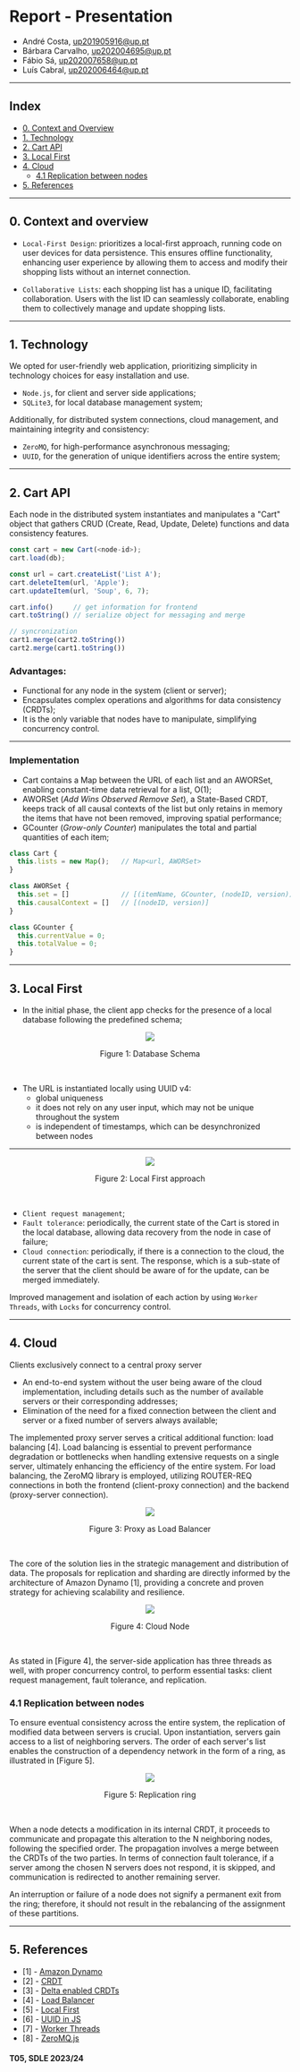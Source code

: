 # Report - Presentation

- André Costa, up201905916@up.pt
- Bárbara Carvalho, up202004695@up.pt
- Fábio Sá, up202007658@up.pt
- Luís Cabral, up202006464@up.pt

---

## Index

- [0. Context and Overview](#0-context-and-overview)
- [1. Technology](#1-technology)
- [2. Cart API](#2-cart-api) 
- [3. Local First](#3-local-first)
- [4. Cloud](#4-cloud)
    - [4.1 Replication between nodes](#41-replication-between-nodes)
- [5. References](#5-references)

---

## 0. Context and overview

- `Local-First Design`: prioritizes a local-first approach, running code on user devices for data persistence. This ensures offline functionality, enhancing user experience by allowing them to access and modify their shopping lists without an internet connection.

- `Collaborative Lists`: each shopping list has a unique ID, facilitating collaboration. Users with the list ID can seamlessly collaborate, enabling them to collectively manage and update shopping lists.

---

## 1. Technology

We opted for user-friendly web application, prioritizing simplicity in technology choices for easy installation and use.

- `Node.js`, for client and server side applications;
- `SQLite3`, for local database management system;

Additionally, for distributed system connections, cloud management, and maintaining integrity and consistency:

- `ZeroMQ`, for high-performance asynchronous messaging;
- `UUID`, for the generation of unique identifiers across the entire system;

---

## 2. Cart API

Each node in the distributed system instantiates and manipulates a "Cart" object that gathers CRUD (Create, Read, Update, Delete) functions and data consistency features.

```js
const cart = new Cart(<node-id>);
cart.load(db);

const url = cart.createList('List A');
cart.deleteItem(url, 'Apple');
cart.updateItem(url, 'Soup', 6, 7);

cart.info()     // get information for frontend
cart.toString() // serialize object for messaging and merge

// syncronization
cart1.merge(cart2.toString())
cart2.merge(cart1.toString())
```

### Advantages:

- Functional for any node in the system (client or server);
- Encapsulates complex operations and algorithms for data consistency (CRDTs);
- It is the only variable that nodes have to manipulate, simplifying concurrency control.

---

### Implementation

- Cart contains a Map between the URL of each list and an AWORSet, enabling constant-time data retrieval for a list, O(1);
- AWORSet (*Add Wins Observed Remove Set*), a State-Based CRDT, keeps track of all causal contexts of the list but only retains in memory the items that have not been removed, improving spatial performance;
- GCounter (*Grow-only Counter*) manipulates the total and partial quantities of each item;

```js
class Cart {
  this.lists = new Map();   // Map<url, AWORSet>
}

class AWORSet {
  this.set = []             // [(itemName, GCounter, (nodeID, version))]
  this.causalContext = []   // [(nodeID, version)]
}

class GCounter {
  this.currentValue = 0;
  this.totalValue = 0;
}
```

---

## 3. Local First

- In the initial phase, the client app checks for the presence of a local database following the predefined schema;

<p align="center">
  <img src="../imgs/Database.png">
  <p align="center">Figure 1: Database Schema</p>
</p><br>

- The URL is instantiated locally using UUID v4:
  - global uniqueness
  - it does not rely on any user input, which may not be unique throughout the system
  - is independent of timestamps, which can be desynchronized between nodes

--- 

<p align="center">
  <img src="../imgs/Local.png">
  <p align="center">Figure 2: Local First approach</p>
</p><br>

- `Client request management`;
- `Fault tolerance`: periodically, the current state of the Cart is stored in the local database, allowing data recovery from the node in case of failure;
- `Cloud connection`: periodically, if there is a connection to the cloud, the current state of the cart is sent. The response, which is a sub-state of the server that the client should be aware of for the update, can be merged immediately.

Improved management and isolation of each action by using `Worker Threads`, with `Locks` for concurrency control.

--- 

## 4. Cloud

Clients exclusively connect to a central proxy server

- An end-to-end system without the user being aware of the cloud implementation, including details such as the number of available servers or their corresponding addresses;
- Elimination of the need for a fixed connection between the client and server or a fixed number of servers always available;

The implemented proxy server serves a critical additional function: load balancing [4]. Load balancing is essential to prevent performance degradation or bottlenecks when handling extensive requests on a single server, ultimately enhancing the efficiency of the entire system. For load balancing, the ZeroMQ library is employed, utilizing ROUTER-REQ connections in both the frontend (client-proxy connection) and the backend (proxy-server connection).

<p align="center">
  <img src="../imgs/Proxy.png">
  <p align="center">Figure 3: Proxy as Load Balancer</p>
</p><br>

The core of the solution lies in the strategic management and distribution of data. The proposals for replication and sharding are directly informed by the architecture of Amazon Dynamo [1], providing a concrete and proven strategy for achieving scalability and resilience.

<p align="center">
  <img src="../imgs/Node.png">
  <p align="center">Figure 4: Cloud Node</p>
</p><br>

As stated in [Figure 4], the server-side application has three threads as well, with proper concurrency control, to perform essential tasks: client request management, fault tolerance, and replication.

### 4.1 Replication between nodes

To ensure eventual consistency across the entire system, the replication of modified data between servers is crucial. Upon instantiation, servers gain access to a list of neighboring servers. The order of each server's list enables the construction of a dependency network in the form of a ring, as illustrated in [Figure 5].

<p align="center">
  <img src="../imgs/Ring.png">
  <p align="center">Figure 5: Replication ring</p>
</p><br>

When a node detects a modification in its internal CRDT, it proceeds to communicate and propagate this alteration to the N neighboring nodes, following the specified order. The propagation involves a merge between the CRDTs of the two parties. In terms of connection fault tolerance, if a server among the chosen N servers does not respond, it is skipped, and communication is redirected to another remaining server.

An interruption or failure of a node does not signify a permanent exit from the ring; therefore, it should not result in the rebalancing of the assignment of these partitions.

---

## 5. References

- [1] - [Amazon Dynamo](https://www.allthingsdistributed.com/files/amazon-dynamo-sosp2007.pdf)
- [2] - [CRDT](https://crdt.tech/papers.html)
- [3] - [Delta enabled CRDTs](https://github.com/CBaquero/delta-enabled-crdts)
- [4] - [Load Balancer](https://zguide.zeromq.org/docs/chapter3/#The-Load-Balancing-Pattern)
- [5] - [Local First](https://www.inkandswitch.com/local-first/)
- [6] - [UUID in JS](https://www.npmjs.com/package/uuid)
- [7] - [Worker Threads](https://nodejs.org/api/worker_threads.html)
- [8] - [ZeroMQ.js](https://github.com/zeromq/zeromq.js#examples)

#### T05, SDLE 2023/24